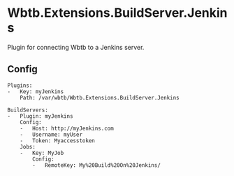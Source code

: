 # Wbtb.Extensions.BuildServer.Jenkins

Plugin for connecting Wbtb to a Jenkins server.

## Config

    Plugins:
    -   Key: myJenkins
        Path: /var/wbtb/Wbtb.Extensions.BuildServer.Jenkins
    
    BuildServers:
    -   Plugin: myJenkins
        Config:
        -   Host: http://myJenkins.com
        -   Username: myUser
        -   Token: Myaccesstoken
        Jobs:
        -   Key: MyJob
            Config:
            -   RemoteKey: My%20Build%20On%20Jenkins/
